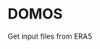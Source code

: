 
# DOMOS

Get input files from ERA5
[](https://cds.climate.copernicus.eu/cdsapp#!/dataset/reanalysis-era5-pressure-levels-monthly-means?tab=overview)


